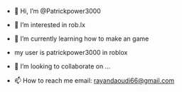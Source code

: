- 👋 Hi, I’m @Patrickpower3000
- 👀 I’m interested in rob.lx
- 🌱 I’m currently learning how to make an game
- my user is patrickpower3000 in roblox
  
- 💞️ I’m looking to collaborate on ...
- 📫 How to reach me email: rayandaoudi66@gmail.com

<!---
Patrickpower3000/Patrickpower3000 is a ✨ special ✨ repository because its `README.md` (this file) appears on your GitHub profile.
You can click the Preview link to take a look at your changes.
--->
